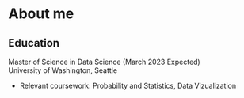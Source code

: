 # About me
## Education
Master of Science in Data Science (March 2023 Expected)  
University of Washington, Seattle  
- Relevant coursework: Probability and Statistics, Data Vizualization
